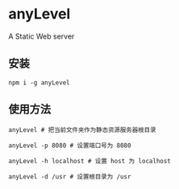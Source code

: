 # anyLevel
A Static Web server

## 安装

```
npm i -g anyLevel
```

## 使用方法

```
anyLevel # 把当前文件夹作为静态资源服务器根目录

anyLevel -p 8080 # 设置端口号为 8080

anyLevel -h localhost # 设置 host 为 localhost

anyLevel -d /usr # 设置根目录为 /usr
```

